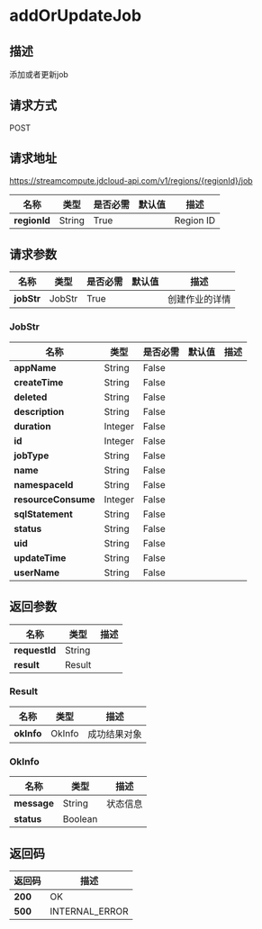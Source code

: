 # addOrUpdateJob


## 描述
添加或者更新job

## 请求方式
POST

## 请求地址
https://streamcompute.jdcloud-api.com/v1/regions/{regionId}/job

|名称|类型|是否必需|默认值|描述|
|---|---|---|---|---|
|**regionId**|String|True||Region ID|

## 请求参数
|名称|类型|是否必需|默认值|描述|
|---|---|---|---|---|
|**jobStr**|JobStr|True||创建作业的详情|

### JobStr
|名称|类型|是否必需|默认值|描述|
|---|---|---|---|---|
|**appName**|String|False|||
|**createTime**|String|False|||
|**deleted**|String|False|||
|**description**|String|False|||
|**duration**|Integer|False|||
|**id**|Integer|False|||
|**jobType**|String|False|||
|**name**|String|False|||
|**namespaceId**|String|False|||
|**resourceConsume**|Integer|False|||
|**sqlStatement**|String|False|||
|**status**|String|False|||
|**uid**|String|False|||
|**updateTime**|String|False|||
|**userName**|String|False|||

## 返回参数
|名称|类型|描述|
|---|---|---|
|**requestId**|String||
|**result**|Result||


### Result
|名称|类型|描述|
|---|---|---|
|**okInfo**|OkInfo|成功结果对象|
### OkInfo
|名称|类型|描述|
|---|---|---|
|**message**|String|状态信息|
|**status**|Boolean||

## 返回码
|返回码|描述|
|---|---|
|**200**|OK|
|**500**|INTERNAL_ERROR|
